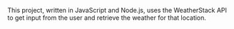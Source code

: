 This project, written in JavaScript and Node.js, uses the WeatherStack API to get input from the user and retrieve the weather for that location.

